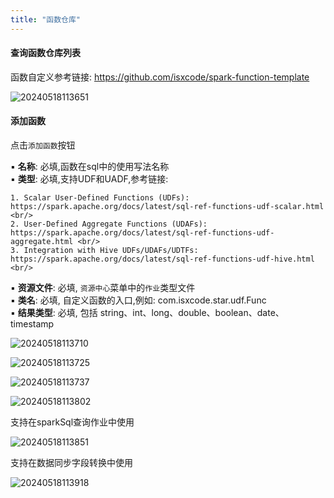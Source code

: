 ```yaml
---
title: "函数仓库"
---
```


#### 查询函数仓库列表

函数自定义参考链接: https://github.com/isxcode/spark-function-template

![20240518113651](https://img.isxcode.com/picgo/20240518113651.png)

#### 添加函数

点击`添加函数`按钮

▪ **名称**: 必填,函数在sql中的使用写法名称 <br/>
▪ **类型**: 必填,支持UDF和UADF,参考链接: <br/>
```text
1. Scalar User-Defined Functions (UDFs): https://spark.apache.org/docs/latest/sql-ref-functions-udf-scalar.html <br/>
2. User-Defined Aggregate Functions (UDAFs): https://spark.apache.org/docs/latest/sql-ref-functions-udf-aggregate.html <br/>
3. Integration with Hive UDFs/UDAFs/UDTFs: https://spark.apache.org/docs/latest/sql-ref-functions-udf-hive.html <br/>
```
▪ **资源文件**: 必填, `资源中心`菜单中的`作业`类型文件<br/>
▪ **类名**: 必填, 自定义函数的入口,例如: com.isxcode.star.udf.Func <br/>
▪ **结果类型**: 必填, 包括 string、int、long、double、boolean、date、timestamp<br/>

![20240518113710](https://img.isxcode.com/picgo/20240518113710.png)

![20240518113725](https://img.isxcode.com/picgo/20240518113725.png)

![20240518113737](https://img.isxcode.com/picgo/20240518113737.png)

![20240518113802](https://img.isxcode.com/picgo/20240518113802.png)

支持在sparkSql查询作业中使用

![20240518113851](https://img.isxcode.com/picgo/20240518113851.png)

支持在数据同步字段转换中使用

![20240518113918](https://img.isxcode.com/picgo/20240518113918.png)
